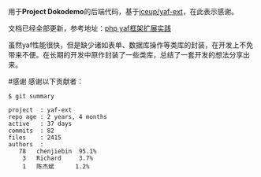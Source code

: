 用于**Project Dokodemo**的后端代码，基于[iceup/yaf-ext](http://git.oschina.net/iceup/yaf-ext)，在此表示感谢。

文档已经全部更新，参考地址：[php yaf框架扩展实践](http://www.01happy.com/php-yaf-ext-preface/)

虽然yaf性能很快，但是缺少诸如表单、数据库操作等类库的封装，在开发上不免带来不便。在长期的开发中原作封装了一些类库，总结了一套开发的想法分享出来。

#感谢
感谢以下贡献者：

    $ git summary

    project  : yaf-ext
    repo age : 2 years, 4 months
    active   : 37 days
    commits  : 82
    files    : 2415
    authors  : 
       78	chenjiebin  95.1%
        3	Richard     3.7%
        1	陈杰斌      1.2%